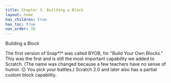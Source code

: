 ```yaml
---
title: Chapter 3. Building a Block
layout: home
has_children: true
has_toc: true
nav_order: 38
---
```


 Building a Block

The first version of Snap*!* was called BYOB, for "Build Your Own
Blocks." This was the first and is still the most important capability
we added to Scratch. (The name was changed because a few teachers have
no sense of humor. ☹ You pick your battles.) Scratch 2.0 and later also
has a partial custom block capability.

